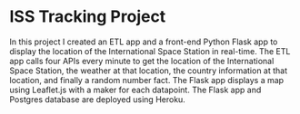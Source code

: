 # ISS Tracking Project

In this project I created an ETL app and a front-end Python Flask app to display the location of the International Space Station in real-time. The ETL app calls four APIs every minute to get the location of the International Space Station, the weather at that location, the country information at that location, and finally a random number fact. The Flask app displays a map using Leaflet.js with a maker for each datapoint. The Flask app and Postgres database are deployed using Heroku.
